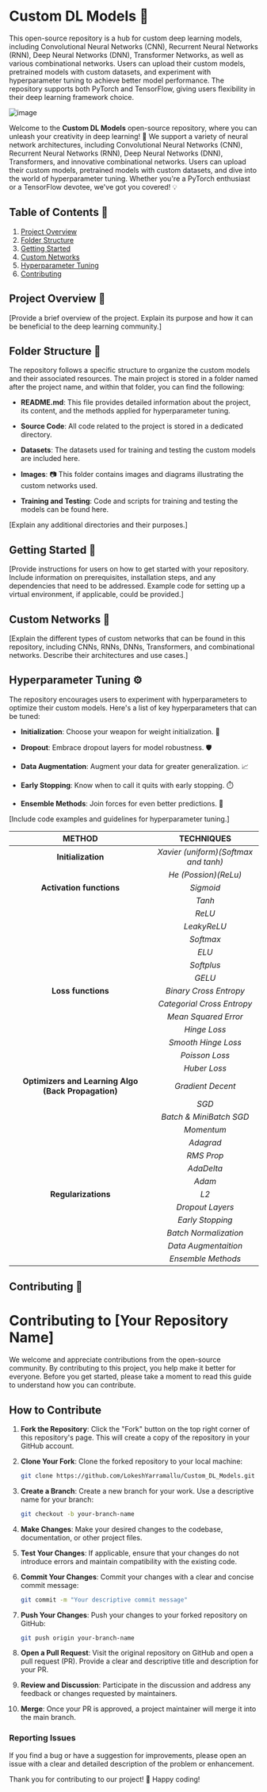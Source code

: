 # Custom DL Models 🧠

This open-source repository is a hub for custom deep learning models, including Convolutional Neural Networks (CNN), Recurrent Neural Networks (RNN), Deep Neural Networks (DNN), Transformer Networks, as well as various combinational networks. Users can upload their custom models, pretrained models with custom datasets, and experiment with hyperparameter tuning to achieve better model performance. The repository supports both PyTorch and TensorFlow, giving users flexibility in their deep learning framework choice.

![image](https://github.com/LokeshYarramallu/Custom_DL_Models/assets/75054074/9ca1b5e8-d8d1-4d32-a3cb-65b9b0ab8283)


Welcome to the **Custom DL Models** open-source repository, where you can unleash your creativity in deep learning! 🚀 We support a variety of neural network architectures, including Convolutional Neural Networks (CNN), Recurrent Neural Networks (RNN), Deep Neural Networks (DNN), Transformers, and innovative combinational networks. Users can upload their custom models, pretrained models with custom datasets, and dive into the world of hyperparameter tuning. Whether you're a PyTorch enthusiast or a TensorFlow devotee, we've got you covered! 💡

## Table of Contents 📑

1. [Project Overview](#project-overview)
2. [Folder Structure](#folder-structure)
3. [Getting Started](#getting-started)
4. [Custom Networks](#custom-networks)
5. [Hyperparameter Tuning](#hyperparameter-tuning)
6. [Contributing](#contributing)

## Project Overview 🌟

[Provide a brief overview of the project. Explain its purpose and how it can be beneficial to the deep learning community.]

## Folder Structure 📂

The repository follows a specific structure to organize the custom models and their associated resources. The main project is stored in a folder named after the project name, and within that folder, you can find the following:

- **README.md**: This file provides detailed information about the project, its content, and the methods applied for hyperparameter tuning.

- **Source Code**: All code related to the project is stored in a dedicated directory.

- **Datasets**: The datasets used for training and testing the custom models are included here.

- **Images**: 📷 This folder contains images and diagrams illustrating the custom networks used.

- **Training and Testing**: Code and scripts for training and testing the models can be found here.

[Explain any additional directories and their purposes.]

## Getting Started 🚀

[Provide instructions for users on how to get started with your repository. Include information on prerequisites, installation steps, and any dependencies that need to be addressed. Example code for setting up a virtual environment, if applicable, could be provided.]

## Custom Networks 🧬

[Explain the different types of custom networks that can be found in this repository, including CNNs, RNNs, DNNs, Transformers, and combinational networks. Describe their architectures and use cases.]

## Hyperparameter Tuning ⚙️

The repository encourages users to experiment with hyperparameters to optimize their custom models. Here's a list of key hyperparameters that can be tuned:

- **Initialization**: Choose your weapon for weight initialization. 💪

- **Dropout**: Embrace dropout layers for model robustness. 🛡️

- **Data Augmentation**: Augment your data for greater generalization. 📈

- **Early Stopping**: Know when to call it quits with early stopping. ⏱️

- **Ensemble Methods**: Join forces for even better predictions. 🤝

[Include code examples and guidelines for hyperparameter tuning.]


| METHOD      |TECHNIQUES| 
|:-------------:|:-------------:|
| **Initialization** | *Xavier (uniform)(Softmax and tanh)*|
|| *He (Possion)(ReLu)*|
| **Activation functions** | *Sigmoid* |
||*Tanh*| 
||*ReLU*| 
||*LeakyReLU*| 
||*Softmax*| 
||*ELU*|
||*Softplus*|  
||*GELU*| 
| **Loss functions** | *Binary Cross Entropy* | 
||*Categorial Cross Entropy*| 
||*Mean Squared Error*|
||*Hinge Loss*| 
||*Smooth Hinge Loss*| 
||*Poisson Loss*|
||*Huber Loss*|   
| **Optimizers and Learning Algo (Back Propagation)** | *Gradient Decent* | 
||*SGD*| 
||*Batch & MiniBatch SGD*| 
||*Momentum*| 
||*Adagrad*| 
||*RMS Prop*| 
||*AdaDelta*| 
||*Adam*| 
| **Regularizations** | *L2* |
||*Dropout Layers*| 
||*Early Stopping*| 
||*Batch Normalization*| 
||*Data Augmentaition*|
||*Ensemble Methods*| 
 
## Contributing 🤝 

# Contributing to [Your Repository Name]

We welcome and appreciate contributions from the open-source community. By contributing to this project, you help make it better for everyone. Before you get started, please take a moment to read this guide to understand how you can contribute.

## How to Contribute

1. **Fork the Repository**: Click the "Fork" button on the top right corner of this repository's page. This will create a copy of the repository in your GitHub account.

2. **Clone Your Fork**: Clone the forked repository to your local machine:

    ```bash
    git clone https://github.com/LokeshYarramallu/Custom_DL_Models.git
    ```

3. **Create a Branch**: Create a new branch for your work. Use a descriptive name for your branch:

    ```bash
    git checkout -b your-branch-name
    ```

4. **Make Changes**: Make your desired changes to the codebase, documentation, or other project files.

5. **Test Your Changes**: If applicable, ensure that your changes do not introduce errors and maintain compatibility with the existing code.

6. **Commit Your Changes**: Commit your changes with a clear and concise commit message:

    ```bash
    git commit -m "Your descriptive commit message"
    ```

7. **Push Your Changes**: Push your changes to your forked repository on GitHub:

    ```bash
    git push origin your-branch-name
    ```

8. **Open a Pull Request**: Visit the original repository on GitHub and open a pull request (PR). Provide a clear and descriptive title and description for your PR.

9. **Review and Discussion**: Participate in the discussion and address any feedback or changes requested by maintainers.

10. **Merge**: Once your PR is approved, a project maintainer will merge it into the main branch.


### Reporting Issues

If you find a bug or have a suggestion for improvements, please open an issue with a clear and detailed description of the problem or enhancement.

Thank you for contributing to our project! 🚀
Happy coding!
